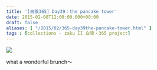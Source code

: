 ```yaml
---
title: '[白狼365] Day39：the pancake tower'
date: 2015-02-08T12:00:00.000+08:00
draft: false
aliases: [ "/2015/02/365-day39the-pancake-tower.html" ]
tags : [collections - zaku II 白狼・365 project]
---
```


[![](https://farm8.staticflickr.com/7571/15942143889_0607085cd4_z.jpg)](https://farm8.staticflickr.com/7571/15942143889_0607085cd4_z.jpg)

what a wonderful brunch～